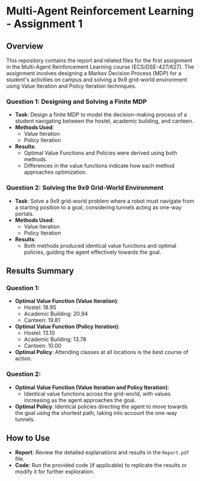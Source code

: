 # Multi-Agent Reinforcement Learning - Assignment 1

## Overview
This repository contains the report and related files for the first assignment in the Multi-Agent Reinforcement Learning course (ECS/DSE-427/627). The assignment involves designing a Markov Decision Process (MDP) for a student's activities on campus and solving a 9x9 grid-world environment using Value Iteration and Policy Iteration techniques.

### Question 1: Designing and Solving a Finite MDP
- **Task**: Design a finite MDP to model the decision-making process of a student navigating between the hostel, academic building, and canteen.
- **Methods Used**: 
  - Value Iteration
  - Policy Iteration
- **Results**:
  - Optimal Value Functions and Policies were derived using both methods.
  - Differences in the value functions indicate how each method approaches optimization.

### Question 2: Solving the 9x9 Grid-World Environment
- **Task**: Solve a 9x9 grid-world problem where a robot must navigate from a starting position to a goal, considering tunnels acting as one-way portals.
- **Methods Used**:
  - Value Iteration
  - Policy Iteration
- **Results**:
  - Both methods produced identical value functions and optimal policies, guiding the agent effectively towards the goal.

## Results Summary
### Question 1:
- **Optimal Value Function (Value Iteration)**:
  - Hostel: 18.95
  - Academic Building: 20.94
  - Canteen: 19.81
- **Optimal Value Function (Policy Iteration)**:
  - Hostel: 13.10
  - Academic Building: 13.78
  - Canteen: 10.00
- **Optimal Policy**: Attending classes at all locations is the best course of action.

### Question 2:
- **Optimal Value Function (Value Iteration and Policy Iteration)**:
  - Identical value functions across the grid-world, with values increasing as the agent approaches the goal.
- **Optimal Policy**: Identical policies directing the agent to move towards the goal using the shortest path, taking into account the one-way tunnels.

## How to Use
- **Report**: Review the detailed explanations and results in the `Report.pdf` file.
- **Code**: Run the provided code (if applicable) to replicate the results or modify it for further exploration.

